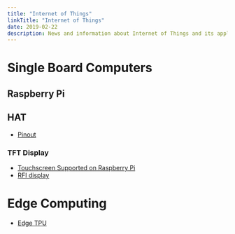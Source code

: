 ```yaml
---
title: "Internet of Things"
linkTitle: "Internet of Things"
date: 2019-02-22
description: News and information about Internet of Things and its applications
---
```

# Single Board Computers

## Raspberry Pi

## HAT

* [Pinout](https://pinout.xyz/)

### TFT Display
* [Touchscreen Supported on Raspberry Pi](https://github.com/notro/fbtft/blob/master/fbtft_device.c)
* [RFI display](https://learn.watterott.com/rpi-display/fbtft-install/)

# Edge Computing

* [Edge TPU](https://aiyprojects.withgoogle.com/edge-tpu)
